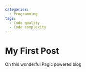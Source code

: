 ```yaml
---
categories:
  - Programming
tags:
  - Code quality
  - Code complexity
---
```



# My First Post

On this wonderful Pagic powered blog
